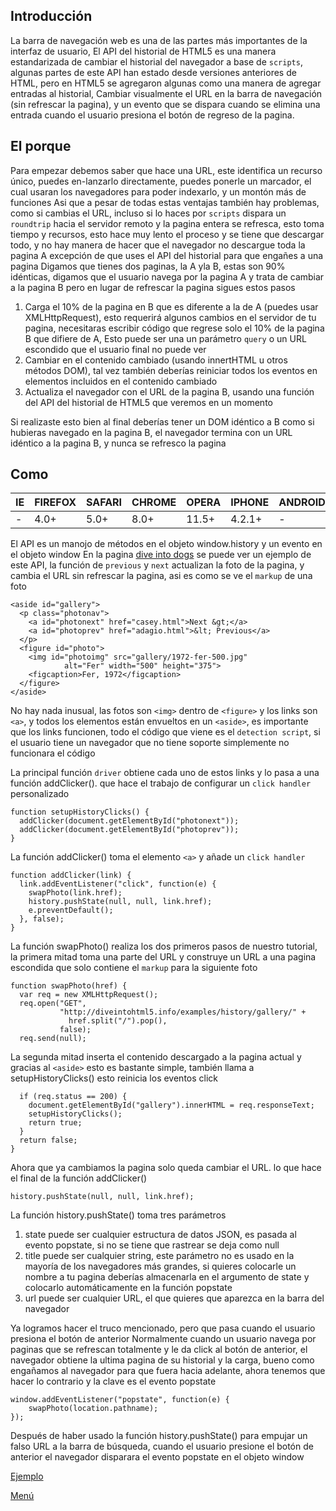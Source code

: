 ## Introducción

La barra de navegación web es una de las partes más importantes de la interfaz de usuario, El API del historial de HTML5 es una manera estandarizada de cambiar el historial del navegador a base de `scripts`, algunas partes de este API han estado desde versiones anteriores de HTML, pero en HTML5 se agregaron algunas como una manera de agregar entradas al historial, Cambiar visualmente el URL en la barra de navegación (sin refrescar la pagina), y un evento que se dispara cuando se elimina una entrada cuando el usuario presiona el botón de regreso de la pagina.

## El porque

Para empezar debemos saber que hace una URL, este identifica un recurso único, puedes en-lanzarlo directamente, puedes ponerle un marcador, el cual usaran los navegadores para poder indexarlo, y un montón más de funciones
Asi que a pesar de todas estas ventajas también hay problemas, como si cambias el URL, incluso si lo haces por `scripts` dispara un `roundtrip` hacia el servidor remoto y la pagina entera se refresca, esto toma tiempo y recursos, esto hace muy lento el proceso y se tiene que descargar todo, y no hay manera de hacer que el navegador no descargue toda la pagina
A excepción de que uses el API del historial para que engañes a una pagina
Digamos que tienes dos paginas, la A yla B, estas son 90% idénticas, digamos que el usuario navega por la pagina A y trata de cambiar a la pagina B pero en lugar de refrescar la pagina sigues estos pasos

1. Carga el 10% de la pagina en B que es diferente a la de A (puedes usar XMLHttpRequest), esto requerirá algunos cambios en el servidor de tu pagina, necesitaras escribir código que regrese solo el 10% de la pagina B que difiere de A, Esto puede ser una un parámetro `query` o un URL escondido que el usuario final no puede ver
2. Cambiar en el contenido cambiado (usando innertHTML u otros métodos DOM), tal vez también deberías reiniciar todos los eventos en elementos incluidos en el contenido cambiado
3. Actualiza el navegador con el URL de la pagina B, usando una función del API del historial de HTML5 que veremos en un momento

Si realizaste esto bien al final deberías tener un DOM idéntico a B como si hubieras navegado en la pagina B, el navegador termina con un URL idéntico a la pagina B, y nunca se refresco la pagina

## Como

|  IE   | FIREFOX | SAFARI | CHROME | OPERA | IPHONE | ANDROID |
| ----- | ------- | ------ | ------ | ----- | ------ | ------- |
|   -   |  4.0+   |  5.0+  |  8.0+  | 11.5+ | 4.2.1+ |    -    |

El API es un manojo de métodos en el objeto window.history y un evento en el objeto window 
En la pagina [dive into dogs](http://diveintohtml5.info/examples/history/fer.html) se puede ver un ejemplo de este API, la función de `previous` y `next` actualizan la foto de la pagina, y cambia el URL sin refrescar la pagina, asi es como se ve el `markup` de una foto

```
<aside id="gallery">
  <p class="photonav">
    <a id="photonext" href="casey.html">Next &gt;</a>
    <a id="photoprev" href="adagio.html">&lt; Previous</a>
  </p>
  <figure id="photo">
    <img id="photoimg" src="gallery/1972-fer-500.jpg"
            alt="Fer" width="500" height="375">
    <figcaption>Fer, 1972</figcaption>
  </figure>
</aside>
```

No hay nada inusual, las fotos son `<img>` dentro de `<figure>` y los links son `<a>`, y todos los elementos están envueltos en un `<aside>`, es importante que los links funcionen, todo el código que viene es el `detection script`, si el usuario tiene un navegador que no tiene soporte simplemente no funcionara el código

La principal función `driver` obtiene cada uno de estos links y lo pasa a una función addClicker(). que hace el trabajo de configurar un `click handler` personalizado

```
function setupHistoryClicks() {
  addClicker(document.getElementById("photonext"));
  addClicker(document.getElementById("photoprev"));
}
```

La función addClicker() toma el elemento `<a>` y añade un `click handler`

```
function addClicker(link) {
  link.addEventListener("click", function(e) {
    swapPhoto(link.href);
    history.pushState(null, null, link.href);
    e.preventDefault();
  }, false);
}
```

La función swapPhoto() realiza los dos primeros pasos de nuestro tutorial, la primera mitad toma una parte del URL y construye un URL a una pagina escondida que solo contiene el `markup` para la siguiente foto

```
function swapPhoto(href) {
  var req = new XMLHttpRequest();
  req.open("GET",
           "http://diveintohtml5.info/examples/history/gallery/" +
             href.split("/").pop(),
           false);
  req.send(null);
```

La segunda mitad inserta el contenido descargado a la pagina actual y gracias al `<aside>` esto es bastante simple, también llama a setupHistoryClicks() esto reinicia los eventos click

```
  if (req.status == 200) {
    document.getElementById("gallery").innerHTML = req.responseText;
    setupHistoryClicks();
    return true;
  }
  return false;
}
```

Ahora que ya cambiamos la pagina solo queda cambiar el URL. lo que hace el final de la función addClicker()

```
history.pushState(null, null, link.href);
```

La función history.pushState() toma tres parámetros

1. state puede ser cualquier estructura de datos JSON, es pasada al evento popstate, si no se tiene que rastrear se deja como null
2. title puede ser cualquier string, este parámetro no es usado en la mayoría de los navegadores más grandes, si quieres colocarle un nombre a tu pagina deberías almacenarla en el argumento de state y colocarlo automáticamente en la función popstate
3. url puede ser cualquier URL, el que quieres que aparezca en la barra del navegador

Ya logramos hacer el truco mencionado, pero que pasa cuando el usuario presiona el botón de anterior
Normalmente cuando un usuario navega por paginas que se refrescan totalmente y le da click al botón de anterior, el navegador obtiene la ultima pagina de su historial y la carga, bueno como engañamos al navegador para que fuera hacia adelante, ahora tenemos que hacer lo contrario y la clave es el evento popstate

```
window.addEventListener("popstate", function(e) {
    swapPhoto(location.pathname);
});
```

Después de haber usado la función history.pushState() para empujar un falso URL a la barra de búsqueda, cuando el usuario presione el botón de anterior el navegador disparara el evento popstate en el objeto window

[Ejemplo](https://github.com/IIKUYY/HTML5/tree/main/Ch11/Ejemplo)

[Menú](https://github.com/IIKUYY/HTML5/tree/main)